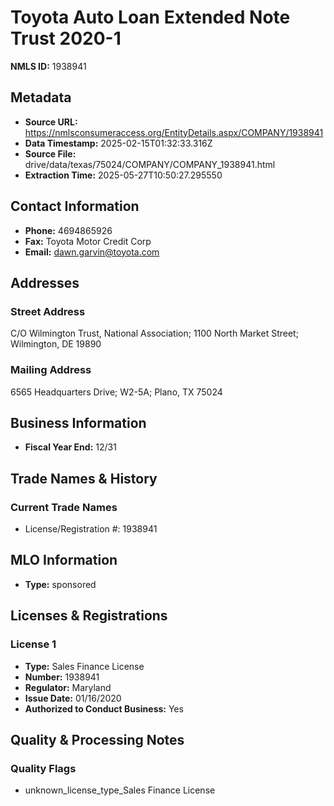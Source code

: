 # Toyota Auto Loan Extended Note Trust 2020-1

**NMLS ID:** 1938941

## Metadata
- **Source URL:** https://nmlsconsumeraccess.org/EntityDetails.aspx/COMPANY/1938941
- **Data Timestamp:** 2025-02-15T01:32:33.316Z
- **Source File:** drive/data/texas/75024/COMPANY/COMPANY_1938941.html
- **Extraction Time:** 2025-05-27T10:50:27.295550

## Contact Information
- **Phone:** 4694865926
- **Fax:** Toyota Motor Credit Corp
- **Email:** dawn.garvin@toyota.com

## Addresses
### Street Address
C/O Wilmington Trust, National Association; 1100 North Market Street; Wilmington, DE 19890

### Mailing Address
6565 Headquarters Drive; W2-5A; Plano, TX 75024

## Business Information
- **Fiscal Year End:** 12/31

## Trade Names & History
### Current Trade Names
- License/Registration #: 1938941

## MLO Information
- **Type:** sponsored

## Licenses & Registrations

### License 1
- **Type:** Sales Finance License
- **Number:** 1938941
- **Regulator:** Maryland
- **Issue Date:** 01/16/2020
- **Authorized to Conduct Business:** Yes

## Quality & Processing Notes
### Quality Flags
- unknown_license_type_Sales Finance License
